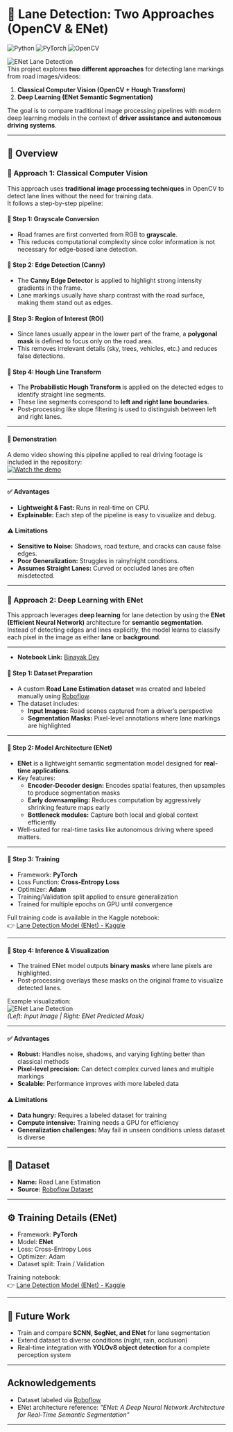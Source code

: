 # 🚗 Lane Detection: Two Approaches (OpenCV & ENet)

![Python](https://img.shields.io/badge/Python-3.8+-blue.svg)
![PyTorch](https://img.shields.io/badge/PyTorch-1.12+-red.svg)
![OpenCV](https://img.shields.io/badge/OpenCV-4.x-green.svg)
 
![ENet Lane Detection](https://github.com/vnayakde/lane_detection/blob/main/Screenshot%20from%202025-08-30%2020-32-42.png)  
This project explores **two different approaches** for detecting lane markings from road images/videos:

1. **Classical Computer Vision (OpenCV + Hough Transform)**  
2. **Deep Learning (ENet Semantic Segmentation)**  

The goal is to compare traditional image processing pipelines with modern deep learning models in the context of **driver assistance and autonomous driving systems**.

---

## 📖 Overview

### 🔹 Approach 1: Classical Computer Vision

This approach uses **traditional image processing techniques** in OpenCV to detect lane lines without the need for training data.  
It follows a step-by-step pipeline:

#### 📌 Step 1: Grayscale Conversion
- Road frames are first converted from RGB to **grayscale**.  
- This reduces computational complexity since color information is not necessary for edge-based lane detection.  

#### 📌 Step 2: Edge Detection (Canny)
- The **Canny Edge Detector** is applied to highlight strong intensity gradients in the frame.  
- Lane markings usually have sharp contrast with the road surface, making them stand out as edges.  

#### 📌 Step 3: Region of Interest (ROI)
- Since lanes usually appear in the lower part of the frame, a **polygonal mask** is defined to focus only on the road area.  
- This removes irrelevant details (sky, trees, vehicles, etc.) and reduces false detections.  

#### 📌 Step 4: Hough Line Transform
- The **Probabilistic Hough Transform** is applied on the detected edges to identify straight line segments.  
- These line segments correspond to **left and right lane boundaries**.  
- Post-processing like slope filtering is used to distinguish between left and right lanes.  

---

#### 🎥 Demonstration
A demo video showing this pipeline applied to real driving footage is included in the repository:  
[![Watch the demo](https://img.youtube.com/vi/PCmbYqXYuzs/0.jpg)](https://www.youtube.com/watch?v=PCmbYqXYuzs)

---

#### ✅ Advantages
- **Lightweight & Fast:** Runs in real-time on CPU.  
- **Explainable:** Each step of the pipeline is easy to visualize and debug.  

#### ⚠️ Limitations
- **Sensitive to Noise:** Shadows, road texture, and cracks can cause false edges.  
- **Poor Generalization:** Struggles in rainy/night conditions.  
- **Assumes Straight Lanes:** Curved or occluded lanes are often misdetected.  

---

### 🔹 Approach 2: Deep Learning with ENet

This approach leverages **deep learning** for lane detection by using the **ENet (Efficient Neural Network)** architecture for **semantic segmentation**.  
Instead of detecting edges and lines explicitly, the model learns to classify each pixel in the image as either **lane** or **background**.

---
- **Notebook Link:** [Binayak Dey](https://www.kaggle.com/code/binayakdey/lane-detection-model-enet)  

#### 📌 Step 1: Dataset Preparation
- A custom **Road Lane Estimation dataset** was created and labeled manually using [Roboflow](https://roboflow.com).  
- The dataset includes:
  - **Input Images:** Road scenes captured from a driver’s perspective  
  - **Segmentation Masks:** Pixel-level annotations where lane markings are highlighted  

---

#### 📌 Step 2: Model Architecture (ENet)
- **ENet** is a lightweight semantic segmentation model designed for **real-time applications**.  
- Key features:
  - **Encoder-Decoder design:** Encodes spatial features, then upsamples to produce segmentation masks  
  - **Early downsampling:** Reduces computation by aggressively shrinking feature maps early  
  - **Bottleneck modules:** Capture both local and global context efficiently  
- Well-suited for real-time tasks like autonomous driving where speed matters.  

---

#### 📌 Step 3: Training
- Framework: **PyTorch**  
- Loss Function: **Cross-Entropy Loss**  
- Optimizer: **Adam**  
- Training/Validation split applied to ensure generalization  
- Trained for multiple epochs on GPU until convergence  

Full training code is available in the Kaggle notebook:  
👉 [Lane Detection Model (ENet) - Kaggle](https://www.kaggle.com/code/binayakdey/lane-detection-model-enet/edit)

---

#### 📌 Step 4: Inference & Visualization
- The trained ENet model outputs **binary masks** where lane pixels are highlighted.  
- Post-processing overlays these masks on the original frame to visualize detected lanes.  

Example visualization:  
![ENet Lane Detection](https://github.com/vnayakde/lane_detection/blob/main/download.png)  
*(Left: Input Image | Right: ENet Predicted Mask)*  

---

#### ✅ Advantages
- **Robust:** Handles noise, shadows, and varying lighting better than classical methods  
- **Pixel-level precision:** Can detect complex curved lanes and multiple markings  
- **Scalable:** Performance improves with more labeled data  

#### ⚠️ Limitations
- **Data hungry:** Requires a labeled dataset for training  
- **Compute intensive:** Training needs a GPU for efficiency  
- **Generalization challenges:** May fail in unseen conditions unless dataset is diverse  

---

## 📂 Dataset
- **Name:** Road Lane Estimation  
- **Source:** [Roboflow Dataset](https://app.roboflow.com/binayak-dey-oo1z9/rode-lane-estimation-c8te6/3)  

---

## ⚙️ Training Details (ENet)
- Framework: **PyTorch**  
- Model: **ENet**  
- Loss: Cross-Entropy Loss  
- Optimizer: Adam  
- Dataset split: Train / Validation  

Training notebook:  
👉 [Lane Detection Model (ENet) - Kaggle](https://www.kaggle.com/code/binayakdey/lane-detection-model-enet/edit)

---

## 📌 Future Work
- Train and compare **SCNN, SegNet, and ENet** for lane segmentation  
- Extend dataset to diverse conditions (night, rain, occlusion)  
- Real-time integration with **YOLOv8 object detection** for a complete perception system  

---

## Acknowledgements
- Dataset labeled via [Roboflow](https://roboflow.com)  
- ENet architecture reference: *"ENet: A Deep Neural Network Architecture for Real-Time Semantic Segmentation"*  

---
